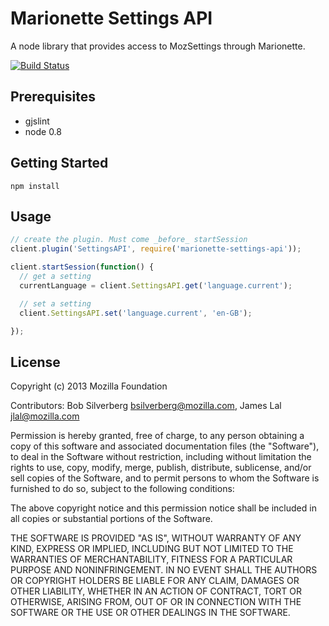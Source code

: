 
# Marionette Settings API

A node library that provides access to MozSettings through Marionette.

[![Build
Status](https://travis-ci.org/mozilla-b2g/marionette-settings-api.png?branch=master)](https://travis-ci.org/mozilla-b2g/marionette-settings-api)

## Prerequisites

+ gjslint
+ node 0.8

## Getting Started

    npm install

## Usage

```js
// create the plugin. Must come _before_ startSession
client.plugin('SettingsAPI', require('marionette-settings-api'));

client.startSession(function() {
  // get a setting
  currentLanguage = client.SettingsAPI.get('language.current');

  // set a setting
  client.SettingsAPI.set('language.current', 'en-GB');

});


```

## License

Copyright (c) 2013 Mozilla Foundation

Contributors: Bob Silverberg <bsilverberg@mozilla.com>, James Lal <jlal@mozilla.com>

Permission is hereby granted, free of charge, to any person obtaining a
copy of this software and associated documentation files (the
"Software"), to deal in the Software without restriction, including
without limitation the rights to use, copy, modify, merge, publish,
distribute, sublicense, and/or sell copies of the Software, and to
permit persons to whom the Software is furnished to do so, subject to
the following conditions:

The above copyright notice and this permission notice shall be included
in all copies or substantial portions of the Software.

THE SOFTWARE IS PROVIDED "AS IS", WITHOUT WARRANTY OF ANY KIND, EXPRESS
OR IMPLIED, INCLUDING BUT NOT LIMITED TO THE WARRANTIES OF
MERCHANTABILITY, FITNESS FOR A PARTICULAR PURPOSE AND NONINFRINGEMENT.
IN NO EVENT SHALL THE AUTHORS OR COPYRIGHT HOLDERS BE LIABLE FOR ANY
CLAIM, DAMAGES OR OTHER LIABILITY, WHETHER IN AN ACTION OF CONTRACT,
TORT OR OTHERWISE, ARISING FROM, OUT OF OR IN CONNECTION WITH THE
SOFTWARE OR THE USE OR OTHER DEALINGS IN THE SOFTWARE.

